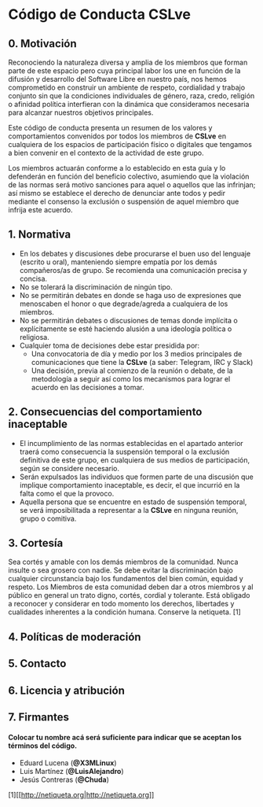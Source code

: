 # Código de Conducta CSLve

## 0. Motivación

Reconociendo la naturaleza diversa y amplia de los miembros que forman parte de este espacio pero cuya principal labor los une en función de la difusión y desarrollo del Software Libre en nuestro país, nos hemos comprometido en construir un ambiente de respeto, cordialidad y trabajo conjunto sin que la condiciones individuales de género, raza, credo, religión o afinidad política interfieran con la dinámica que consideramos necesaria para alcanzar nuestros objetivos principales.

Este código de conducta presenta un resumen de los valores y comportamientos convenidos por todos los miembros de **CSLve** en cualquiera de los espacios de participación físico o digitales que tengamos a bien convenir en el contexto de la actividad de este grupo.

Los miembros actuarán conforme a lo establecido en esta guía y lo defenderán en función del beneficio colectivo, asumiendo que la violación de las normas será motivo sanciones para aquel o aquellos que las infrinjan; así mismo se establece el derecho de denunciar ante todos y pedir mediante el consenso la exclusión o suspensión de aquel miembro que infrija este acuerdo.

## 1. Normativa

* En los debates y discusiones debe procurarse el buen uso del lenguaje (escrito u oral), manteniendo siempre empatía por los demás compañeros/as de grupo. Se recomienda una comunicación precisa y concisa.
* No se tolerará la discriminación de ningún tipo.
* No se permitirán debates en donde se haga uso de expresiones que menoscaben el honor o que degrade/agreda a cualquiera de los miembros.
* No se permitirán debates o discusiones de temas donde implícita o explícitamente se esté haciendo alusión a una ideología política o religiosa.
* Cualquier toma de decisiones debe estar presidida por:
  * Una convocatoria de día y medio por los 3 medios principales de comunicaciones que tiene la **CSLve** (a saber: Telegram, IRC y Slack)
  * Una decisión, previa al comienzo de la reunión o debate, de la metodología a seguir así como los mecanismos para lograr el acuerdo en las decisiones a tomar.

## 2. Consecuencias del comportamiento inaceptable

* El incumplimiento de las normas establecidas en el apartado anterior traerá como consecuencia la suspensión temporal o la exclusión definitiva de este grupo, en cualquiera de sus medios de participación, según se considere necesario.
* Serán expulsados las individuos que formen parte de una discusión que implique comportamiento inaceptable, es decir, el que incurrió en la falta como el que la provoco.
* Aquella persona que se encuentre en estado de suspensión temporal, se verá imposibilitada a representar a la **CSLve** en ninguna reunión, grupo o comitiva.


## 3. Cortesía

Sea cortés y amable con los demás miembros de la comunidad. Nunca insulte o sea grosero con nadie. Se debe evitar la discriminación bajo cualquier circunstancia bajo los fundamentos del bien común, equidad y respeto.
Los Miembros de esta comunidad deben dar a otros miembros y al público en general un trato digno, cortés, cordial y tolerante. Está obligado a reconocer y considerar en todo momento los derechos, libertades y cualidades inherentes a la condición humana.
Conserve la netiqueta. [1]


## 4. Políticas de moderación


## 5. Contacto 


## 6. Licencia y atribución


## 7. Firmantes
#### Colocar tu nombre acá será suficiente para indicar que se aceptan los términos del código.
- Eduard Lucena (**@X3MLinux**)
- Luis Martínez (**@LuisAlejandro**)
- Jesús Contreras (**@Chuda**)


[1][[http://netiqueta.org|http://netiqueta.org]]
